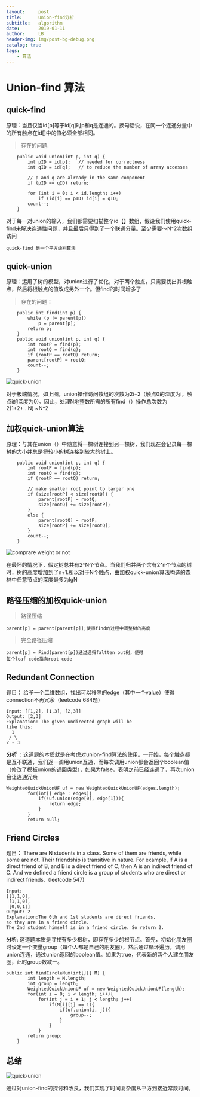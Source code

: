 ```yaml
---
layout:     post
title:      Union-find分析
subtitle:   algorithm
date:       2019-01-11
author:     LB
header-img: img/post-bg-debug.png
catalog: true
tags:
    - 算法
---
```

# Union-find 算法

## quick-find
原理：当且仅当id[p]等于id[q]时p和q是连通的。换句话说，在同一个连通分量中的所有触点在id[]中的值必须全部相同。

>存在的问题:

```
	public void union(int p, int q) {
        int pID = id[p];   // needed for correctness
        int qID = id[q];   // to reduce the number of array accesses

        // p and q are already in the same component
        if (pID == qID) return;

        for (int i = 0; i < id.length; i++)
            if (id[i] == pID) id[i] = qID;
        count--;
    }
```
对于每一对union的输入，我们都需要扫描整个id【】数组，假设我们使用quick-find来解决连通性问题，并且最后只得到了一个联通分量。至少需要～N^2次数组访问
	
    quick-find 是一个平方级别算法
## quick-union
原理：运用了树的模型，对union进行了优化，对于两个触点，只需要找出其根触点，然后将根触点的值改成另外一个。但find的时间增多了
> 存在的问题：

```
    public int find(int p) {
        while (p != parent[p])
            p = parent[p];
        return p;
    }
    public void union(int p, int q) {
        int rootP = find(p);
        int rootQ = find(q);
        if (rootP == rootQ) return;
        parent[rootP] = rootQ; 
        count--;
    }
```

![quick-union](https://raw.githubusercontent.com/Luobin25/algorithm/master/union-find/pic/quick-union%20bad%20situation.png?token=Af_Nlg-iqg9jVfxmXfUlJ7xPm3Y5VSx2ks5caro_wA%3D%3D)

对于极端情况，如上图，union操作访问数组的次数为2i+2（触点0的深度为i，触点i的深度为0)。因此，处理N地整数所需的所有find（）操作总次数为2(1+2+...N) ~N^2
## 加权quick-union算法
原理：与其在union（）中随意将一棵树连接到另一棵树，我们现在会记录每一棵树的大小并总是将较小的树连接到较大的树上。
```
    public void union(int p, int q) {
        int rootP = find(p);
        int rootQ = find(q);
        if (rootP == rootQ) return;

        // make smaller root point to larger one
        if (size[rootP] < size[rootQ]) {
            parent[rootP] = rootQ;
            size[rootQ] += size[rootP];
        }
        else {
            parent[rootQ] = rootP;
            size[rootP] += size[rootQ];
        }
        count--;
    }
```

![comprare weight or not](https://raw.githubusercontent.com/Luobin25/algorithm/master/union-find/pic/compre%20with%20quick%20union.png?token=Af_Nlg907RhZYUoP5u_ERukD4BbfX5Qrks5car1twA%3D%3D)

在最坏的情况下，假定树总共有2^N个节点。当我们归并两个含有2^n个节点的树时，树的高度增加到了n+1.所以对于N个触点，由加权quick-union算法构造的森林中任意节点的深度最多为lgN
## 路径压缩的加权quick-union
>路径压缩
	
	parent[p] = parent[parent[p]];使得find的过程中调整树的高度
	
>完全路径压缩
	
	parent[p] = Find(parent[p])通过递归faltten out树，使得
    每个leaf code指向root code
    
## Redundant Connection
题目：
给予一个二维数组，找出可以移除的edge（其中一个value）使得connection不再冗余（leetcode 684题）
```
Input: [[1,2], [1,3], [2,3]]
Output: [2,3]
Explanation: The given undirected graph will be 
like this:
  1
 / \
2 - 3
```
**分析**
：这道题的本质就是在考虑对union-find算法的使用。一开始，每个触点都是互不联通，我们逐一调用union互通，而每次调用union都会返回个boolean值（修改了模板union的返回类型），如果为false，表明之前已经连通了，再次union会让连通冗余
```
WeightedQuickUnionUF uf = new WeightedQuickUnionUF(edges.length);
        for(int[] edge : edges){
            if(!uf.union(edge[0], edge[1])){
                return edge;
            }
        }
        return null;
```
## Friend Circles
题目：
There are N students in a class. Some of them are friends, while some are not. Their friendship is transitive in nature. For example, if A is a direct friend of B, and B is a direct friend of C, then A is an indirect friend of C. And we defined a friend circle is a group of students who are direct or indirect friends.（leetcode 547)
```
Input: 
[[1,1,0],
 [1,1,0],
 [0,0,1]]
Output: 2
Explanation:The 0th and 1st students are direct friends, 
so they are in a friend circle. 
The 2nd student himself is in a friend circle. So return 2.
```
**分析**:
这道题本质是寻找有多少根树，即存在多少的根节点。首先，初始化朋友圈时设定一个变量group（每个人都是自己的朋友圈），然后通过循环遍历，调用union连通，通过union返回的boolean值。如果为true，代表新的两个人建立朋友圈，此时group数减一。
```
public int findCircleNum(int[][] M) {
        int length = M.length;
        int group = length;
        WeightedQuickUnionUF uf = new WeightedQuickUnionUF(length);
        for(int i = 0; i < length; i++){
            for(int j = i + 1; j < length; j++)
                if(M[i][j] == 1){
                    if(uf.union(i, j)){
                        group--;
                    }
                }
            }
        return group;    
    }
```
## 总结
![quick-union](https://raw.githubusercontent.com/Luobin25/algorithm/master/union-find/pic/all%20of%20union-find.png?token=Af_NluMTNkuflG9Ir72h62a7pdS9gEoFks5car2fwA%3D%3D)

通过对union-find的探讨和改良，我们实现了时间复杂度从平方到接近常数时间。

    
